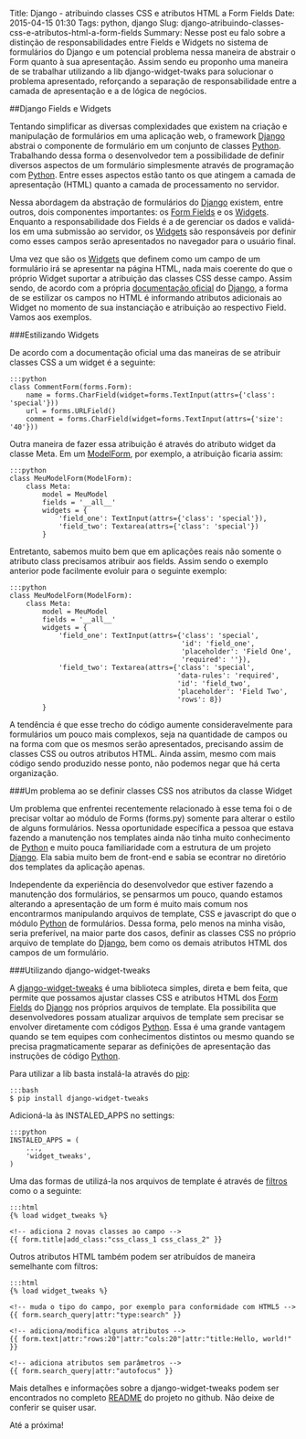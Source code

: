 Title: Django - atribuindo classes CSS e atributos HTML a Form Fields
Date: 2015-04-15 01:30
Tags: python, django
Slug: django-atribuindo-classes-css-e-atributos-html-a-form-fields
Summary: Nesse post eu falo sobre a distinção de responsabilidades entre Fields e Widgets no sistema de formulários do Django e um potencial problema nessa maneira de abstrair o Form quanto à sua apresentação. Assim sendo eu proponho uma maneira de se trabalhar utilizando a lib django-widget-twaks para solucionar o problema apresentado, reforçando a separação de responsabilidade entre a camada de apresentação e a de lógica de negócios.

##Django Fields e Widgets

Tentando simplificar as diversas complexidades que existem na criação e manipulação de formulários em uma aplicação web, o framework [Django] abstrai o componente de formulário em um conjunto de classes [Python]. Trabalhando dessa forma o desenvolvedor tem a possibilidade de definir diversos aspectos de um formulário simplesmente através de programação com [Python]. Entre esses aspectos estão tanto os que atingem a camada de apresentação (HTML) quanto a camada de processamento no servidor.

Nessa abordagem da abstração de formulários do [Django] existem, entre outros, dois componentes importantes: os [Form Fields] e os [Widgets]. Enquanto a responsabilidade dos Fields é a de gerenciar os dados e validá-los em uma submissão ao servidor, os [Widgets] são responsáveis por definir como esses campos serão apresentados no navegador para o usuário final.

Uma vez que são os [Widgets] que definem como um campo de um formulário irá se apresentar na página HTML, nada mais coerente do que o próprio Widget suportar a atribuição das classes CSS desse campo. Assim sendo, de acordo com a própria [documentação oficial] do [Django], a forma de se estilizar os campos no HTML é informando atributos adicionais ao Widget no momento de sua instanciação e atribuição ao respectivo Field. Vamos aos exemplos.

###Estilizando Widgets

De acordo com a documentação oficial uma das maneiras de se atribuir classes CSS a um widget é a seguinte:

    :::python
    class CommentForm(forms.Form):
        name = forms.CharField(widget=forms.TextInput(attrs={'class': 'special'}))
        url = forms.URLField()
        comment = forms.CharField(widget=forms.TextInput(attrs={'size': '40'}))

Outra maneira de fazer essa atribuição é através do atributo widget da classe Meta. Em um [ModelForm], por exemplo, a atribuição ficaria assim:

    :::python
    class MeuModelForm(ModelForm):
        class Meta:
            model = MeuModel
            fields = '__all__'
            widgets = {
                'field_one': TextInput(attrs={'class': 'special'}),
                'field_two': Textarea(attrs={'class': 'special'})
            }

Entretanto, sabemos muito bem que em aplicações reais não somente o atributo class precisamos atribuir aos fields. Assim sendo o exemplo anterior pode facilmente evoluir para o seguinte exemplo:

    :::python
    class MeuModelForm(ModelForm):
        class Meta:
            model = MeuModel
            fields = '__all__'
            widgets = {
                'field_one': TextInput(attrs={'class': 'special',
                                              'id': 'field_one',
                                              'placeholder': 'Field One',
                                              'required': ''}),
                'field_two': Textarea(attrs={'class': 'special',
                                             'data-rules': 'required',
                                             'id': 'field_two',
                                             'placeholder': 'Field Two',
                                             'rows': 8})
            }

A tendência é que esse trecho do código aumente consideravelmente para formulários um pouco mais complexos, seja na quantidade de campos ou na forma com que os mesmos serão apresentados, precisando assim de classes CSS ou outros atributos HTML. Ainda assim, mesmo com mais código sendo produzido nesse ponto, não podemos negar que há certa organização.

###Um problema ao se definir classes CSS nos atributos da classe Widget

Um problema que enfrentei recentemente relacionado à esse tema foi o de precisar voltar ao módulo de Forms (forms.py) somente para alterar o estilo de alguns formulários. Nessa oportunidade específica a pessoa que estava fazendo a manutenção nos templates ainda não tinha muito conhecimento de [Python] e muito pouca familiaridade com a estrutura de um projeto [Django]. Ela sabia muito bem de front-end e sabia se econtrar no diretório dos templates da aplicação apenas.

Independente da experiência do desenvolvedor que estiver fazendo a manutenção dos formulários, se pensarmos um pouco, quando estamos alterando a apresentação de um form é muito mais comum nos encontrarmos manipulando arquivos de template, CSS e javascript do que o módulo [Python] de formulários. Dessa forma, pelo menos na minha visão, seria preferível, na maior parte dos casos, definir as classes CSS no próprio arquivo de template do [Django], bem como os demais atributos HTML dos campos de um formulário.

###Utilizando django-widget-tweaks

A [django-widget-tweaks] é uma biblioteca simples, direta e bem feita, que permite que possamos ajustar classes CSS e atributos HTML dos [Form Fields] do [Django] nos próprios arquivos de template. Ela possibilita que desenvolvedores possam atualizar arquivos de template sem precisar se envolver diretamente com códigos [Python]. Essa é uma grande vantagem quando se tem equipes com conhecimentos distintos ou mesmo quando se precisa pragmaticamente separar as definições de apresentação das instruções de código [Python].

Para utilizar a lib basta instalá-la através do [pip]:

    :::bash
    $ pip install django-widget-tweaks

Adicioná-la às INSTALED_APPS no settings:

    :::python
    INSTALED_APPS = (
        ...,
        'widget_tweaks',
    )

Uma das formas de utilizá-la nos arquivos de template é através de [filtros] como o a seguinte:

    :::html
    {% load widget_tweaks %}

    <!-- adiciona 2 novas classes ao campo -->
    {{ form.title|add_class:"css_class_1 css_class_2" }}

Outros atributos HTML também podem ser atribuídos de maneira semelhante com filtros:

    :::html
    {% load widget_tweaks %}

    <!-- muda o tipo do campo, por exemplo para conformidade com HTML5 -->
    {{ form.search_query|attr:"type:search" }}

    <!-- adiciona/modifica alguns atributos -->
    {{ form.text|attr:"rows:20"|attr:"cols:20"|attr:"title:Hello, world!" }}

    <!-- adiciona atributos sem parâmetros -->
    {{ form.search_query|attr:"autofocus" }}

Mais detalhes e informações sobre a django-widget-tweaks podem ser encontrados no completo [README] do projeto no github. Não deixe de conferir se quiser usar.

Até a próxima!


[Django]:http://djangoproject.com
[Python]:http://python.org
[Form Fields]:http://docs.djangoproject.com/en/1.8/ref/forms/fields/
[Widgets]:https://docs.djangoproject.com/en/1.8/ref/forms/widgets/
[documentação oficial]:https://docs.djangoproject.com/en/1.8/ref/forms/widgets/#styling-widget-instances
[README]:https://docs.djangoproject.com/en/1.8/ref/forms/widgets/#styling-widget-instances
[ModelForm]:https://docs.djangoproject.com/en/1.8/topics/forms/modelforms/
[django-widget-tweaks]:https://github.com/kmike/django-widget-tweaks
[pip]:http://caiocarrara.com.br/virtualenv-instalacao-e-utilizacao.html
[filtros]:https://docs.djangoproject.com/en/1.8/howto/custom-template-tags/#writing-custom-template-filters
